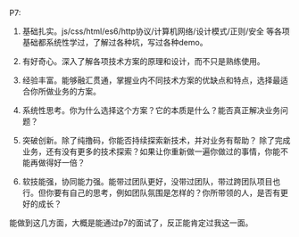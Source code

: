 P7:

1. 基础扎实。js/css/html/es6/http协议/计算机网络/设计模式/正则/安全 等各项基础都系统性学过，了解过各种坑，写过各种demo。

2. 有好奇心。深入了解各项技术方案的原理和设计，而不只是熟练使用。

3. 经验丰富。能够融汇贯通，掌握业内不同技术方案的优缺点和特点，选择最适合你所做业务的方案。

4. 系统性思考。你为什么选择这个方案？它的本质是什么？能否真正解决业务问题？

5. 突破创新。除了纯撸码，你能否持续探索新技术，并对业务有帮助？ 除了完成业务，还有没有更多的技术探索？如果让你重新做一遍你做过的事情，你能不能再做得好一倍？

6. 软技能强，协同能力强。能带过团队更好，没带过团队，带过跨团队项目也行。但你要有自己的思考，例如团队氛围是怎样的？你所带领的人，是否有更好的成长？

能做到这几方面，大概是能通过p7的面试了，反正能肯定过我这一面。